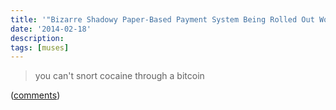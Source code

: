```yaml
---
title: '"Bizarre Shadowy Paper-Based Payment System Being Rolled Out Worldwide"'
date: '2014-02-18'
description:
tags: [muses]
---
```


> you can't snort cocaine through a bitcoin

([comments](http://ledracapital.com/blog/2014/2/17/bitcoin-series-19-bizarre-shadowy-paper-based-payment-system-being-rolled-out-worldwide))
